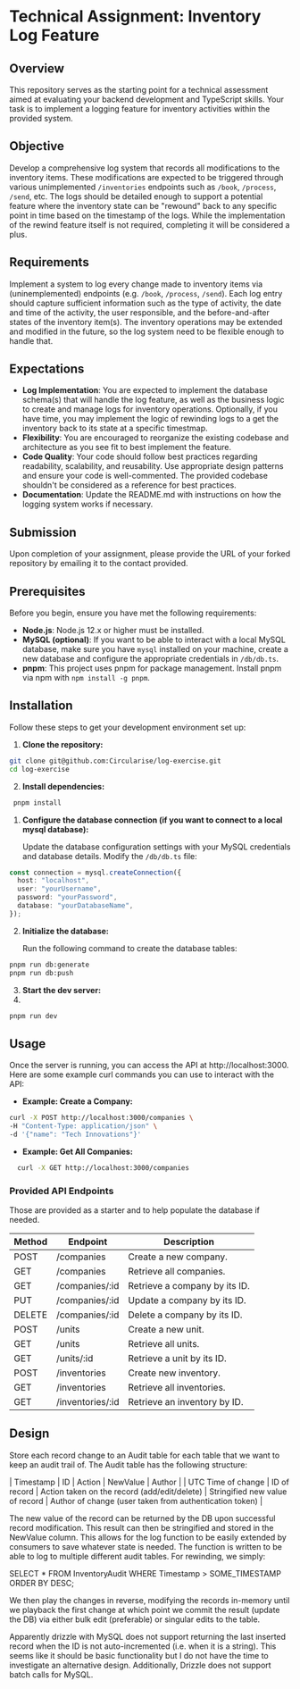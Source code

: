 # Technical Assignment: Inventory Log Feature

## Overview

This repository serves as the starting point for a technical assessment aimed at evaluating your backend development and TypeScript skills. Your task is to implement a logging feature for inventory activities within the provided system.

## Objective

Develop a comprehensive log system that records all modifications to the inventory items. These modifications are expected to be triggered through various unimplemented `/inventories` endpoints such as `/book`, `/process`, `/send`, etc. The logs should be detailed enough to support a potential feature where the inventory state can be "rewound" back to any specific point in time based on the timestamp of the logs. While the implementation of the rewind feature itself is not required, completing it will be considered a plus.

## Requirements

Implement a system to log every change made to inventory items via (uninemplemented) endpoints (e.g. `/book`, `/process`, `/send`). Each log entry should capture sufficient information such as the type of activity, the date and time of the activity, the user responsible, and the before-and-after states of the inventory item(s). The inventory operations may be extended and modified in the future, so the log system need to be flexible enough to handle that. 

## Expectations

- **Log Implementation**: You are expected to implement the database schema(s) that will handle the log feature, as well as the business logic to create and manage logs for inventory operations. Optionally, if you have time, you may implement the logic of rewinding logs to a get the inventory back to its state at a specific timestmap. 
- **Flexibility**: You are encouraged to reorganize the existing codebase and architecture as you see fit to best implement the feature.
- **Code Quality**: Your code should follow best practices regarding readability, scalability, and reusability. Use appropriate design patterns and ensure your code is well-commented. The provided codebase shouldn't be considered as a reference for best practices.
- **Documentation**: Update the README.md with instructions on how the logging system works if necessary.

## Submission

Upon completion of your assignment, please provide the URL of your forked repository by emailing it to the contact provided.

## Prerequisites

Before you begin, ensure you have met the following requirements:

- **Node.js**: Node.js 12.x or higher must be installed.
- **MySQL (optional)**: If you want to be able to interact with a local MySQL database, make sure you have `mysql` installed on your machine, create a new database and configure the appropriate credentials in `/db/db.ts`.
- **pnpm**: This project uses pnpm for package management. Install pnpm via npm with `npm install -g pnpm`.

## Installation

Follow these steps to get your development environment set up:

1. **Clone the repository:**

```bash
git clone git@github.com:Circularise/log-exercise.git
cd log-exercise
```

2. **Install dependencies:**

```bash
 pnpm install
```

1. **Configure the database connection (if you want to connect to a local mysql database):**

   Update the database configuration settings with your MySQL credentials and database details. Modify the `/db/db.ts` file:

```typescript
const connection = mysql.createConnection({
  host: "localhost",
  user: "yourUsername",
  password: "yourPassword",
  database: "yourDatabaseName",
});
```

2. **Initialize the database:**

   Run the following command to create the database tables:

```bash
pnpm run db:generate
pnpm run db:push
```

3. **Start the dev server:**
4.

```bash
pnpm run dev
```

## Usage

Once the server is running, you can access the API at http://localhost:3000. Here are some example curl commands you can use to interact with the API:

- **Example: Create a Company:**

```bash
curl -X POST http://localhost:3000/companies \
-H "Content-Type: application/json" \
-d '{"name": "Tech Innovations"}'
```

- **Example: Get All Companies:**

```bash
  curl -X GET http://localhost:3000/companies
```

### Provided API Endpoints

Those are provided as a starter and to help populate the database if needed.

| Method | Endpoint         | Description                   |
| ------ | ---------------- | ----------------------------- |
| POST   | /companies       | Create a new company.         |
| GET    | /companies       | Retrieve all companies.       |
| GET    | /companies/:id   | Retrieve a company by its ID. |
| PUT    | /companies/:id   | Update a company by its ID.   |
| DELETE | /companies/:id   | Delete a company by its ID.   |
| POST   | /units           | Create a new unit.            |
| GET    | /units           | Retrieve all units.           |
| GET    | /units/:id       | Retrieve a unit by its ID.    |
| POST   | /inventories     | Create new inventory.         |
| GET    | /inventories     | Retrieve all inventories.     |
| GET    | /inventories/:id | Retrieve an inventory by ID.  |


## Design
Store each record change to an Audit table for each table that we want to keep an audit trail of. The Audit table has the following structure:

| Timestamp          | ID           | Action                                       | NewValue                        | Author                                                  |
| UTC Time of change | ID of record | Action taken on the record (add/edit/delete) | Stringified new value of record | Author of change (user taken from authentication token) |

The new value of the record can be returned by the DB upon successful record modification. This result can then be stringified and stored in the NewValue column. This allows for the log function to be easily extended by consumers to save whatever state is needed. The function is written to be able to log to multiple different audit tables. For rewinding, we simply:

SELECT * 
FROM InventoryAudit 
WHERE Timestamp > SOME_TIMESTAMP 
ORDER BY DESC;

We then play the changes in reverse, modifying the records in-memory until we playback the first change at which point we commit the result (update the DB) via either bulk edit (preferable) or singular edits to the table.

Apparently drizzle with MySQL does not support returning the last inserted record when the ID is not auto-incremented (i.e. when it is a string). This seems like it should be basic functionality but I do not have the time to investigate an alternative design. Additionally, Drizzle does not support batch calls for MySQL.